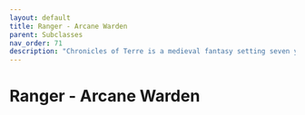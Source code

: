 ```yaml
---
layout: default
title: Ranger - Arcane Warden
parent: Subclasses
nav_order: 71
description: "Chronicles of Terre is a medieval fantasy setting seven years in the writing, currently for dungeons & dragons 5th edition."
---
```


# Ranger - Arcane Warden

